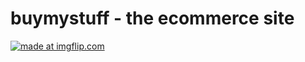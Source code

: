 # buymystuff - the ecommerce site

<a href="https://imgflip.com/gif/20d799"><img src="https://i.imgflip.com/20d799.gif" title="made at imgflip.com"/></a>
